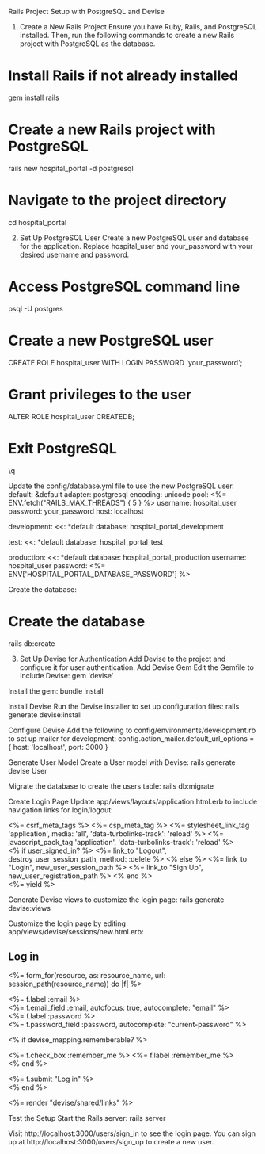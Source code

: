 Rails Project Setup with PostgreSQL and Devise
1. Create a New Rails Project
Ensure you have Ruby, Rails, and PostgreSQL installed. Then, run the following commands to create a new Rails project with PostgreSQL as the database.
# Install Rails if not already installed
gem install rails

# Create a new Rails project with PostgreSQL
rails new hospital_portal -d postgresql

# Navigate to the project directory
cd hospital_portal

2. Set Up PostgreSQL User
Create a new PostgreSQL user and database for the application. Replace hospital_user and your_password with your desired username and password.
# Access PostgreSQL command line
psql -U postgres

# Create a new PostgreSQL user
CREATE ROLE hospital_user WITH LOGIN PASSWORD 'your_password';

# Grant privileges to the user
ALTER ROLE hospital_user CREATEDB;

# Exit PostgreSQL
\q

Update the config/database.yml file to use the new PostgreSQL user.
default: &default
  adapter: postgresql
  encoding: unicode
  pool: <%= ENV.fetch("RAILS_MAX_THREADS") { 5 } %>
  username: hospital_user
  password: your_password
  host: localhost

development:
  <<: *default
  database: hospital_portal_development

test:
  <<: *default
  database: hospital_portal_test

production:
  <<: *default
  database: hospital_portal_production
  username: hospital_user
  password: <%= ENV['HOSPITAL_PORTAL_DATABASE_PASSWORD'] %>

Create the database:
# Create the database
rails db:create

3. Set Up Devise for Authentication
Add Devise to the project and configure it for user authentication.
Add Devise Gem
Edit the Gemfile to include Devise:
gem 'devise'

Install the gem:
bundle install

Install Devise
Run the Devise installer to set up configuration files:
rails generate devise:install

Configure Devise
Add the following to config/environments/development.rb to set up mailer for development:
config.action_mailer.default_url_options = { host: 'localhost', port: 3000 }

Generate User Model
Create a User model with Devise:
rails generate devise User

Migrate the database to create the users table:
rails db:migrate

Create Login Page
Update app/views/layouts/application.html.erb to include navigation links for login/logout:
<!DOCTYPE html>
<html>
<head>
  <title>HospitalPortal</title>
  <%= csrf_meta_tags %>
  <%= csp_meta_tag %>
  <%= stylesheet_link_tag 'application', media: 'all', 'data-turbolinks-track': 'reload' %>
  <%= javascript_pack_tag 'application', 'data-turbolinks-track': 'reload' %>
</head>
<body>
  <nav>
    <% if user_signed_in? %>
      <%= link_to "Logout", destroy_user_session_path, method: :delete %>
    <% else %>
      <%= link_to "Login", new_user_session_path %>
      <%= link_to "Sign Up", new_user_registration_path %>
    <% end %>
  </nav>
  <%= yield %>
</body>
</html>

Generate Devise views to customize the login page:
rails generate devise:views

Customize the login page by editing app/views/devise/sessions/new.html.erb:
<h2>Log in</h2>

<%= form_for(resource, as: resource_name, url: session_path(resource_name)) do |f| %>
  <div class="field">
    <%= f.label :email %><br />
    <%= f.email_field :email, autofocus: true, autocomplete: "email" %>
  </div>

  <div class="field">
    <%= f.label :password %><br />
    <%= f.password_field :password, autocomplete: "current-password" %>
  </div>

  <% if devise_mapping.rememberable? %>
    <div class="field">
      <%= f.check_box :remember_me %>
      <%= f.label :remember_me %>
    </div>
  <% end %>

  <div class="actions">
    <%= f.submit "Log in" %>
  </div>
<% end %>

<%= render "devise/shared/links" %>

Test the Setup
Start the Rails server:
rails server

Visit http://localhost:3000/users/sign_in to see the login page. You can sign up at http://localhost:3000/users/sign_up to create a new user.